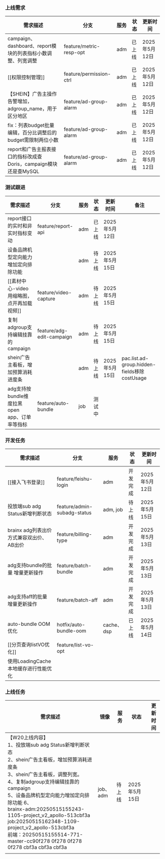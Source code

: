 ### 上线需求

| 需求描述                                         | 分支                      | 服务  | 状态  | 更新时间       |
| -------------------------------------------- | ----------------------- | --- | --- | ---------- |
| campaign、dashboard、report模块的列表指标小数调整、列宽调整    | feature/metric-resp-opt | adm | 已上线 | 2025年5月12日 |
| [[权限控制管理]]                                   | feature/permission-ctrl | adm | 已上线 | 2025年5月12日 |
| 【SHEIN】广告主操作告警增加，adgroup_name，用于区分地区         | feature/ad-group-alarm  | adm | 已上线 | 2025年5月12日 |
| fix：列表budget批量编辑，百分比调整后的budget需限制两位小数        | feature/ad-group-alarm  | adm | 已上线 | 2025年5月12日 |
| report和广告主报表接口的指标改成查Doris，campaign模块还是查MySQL | feature/ad-group-alarm  | adm | 已上线 | 2025年5月12日 |

### 测试跟进
| 需求描述                            | 分支                        | 服务  | 状态  | 更新时间       | 备注                                         |
| ------------------------------- | ------------------------- | --- | --- | ---------- | ------------------------------------------ |
| report接口的实时和非实时指标变动             | feature/report-api        | adm | 已上线 | 2025年5月12日 |                                            |
| 设备品牌机型定向能力增加定向排除功能              |                           | adm | 待上线 | 2025年5月15日 |                                            |
| [[素材中心-video用缩略图，点开再加载视频]]      | feature/video-capture     | adm | 待上线 | 2025年5月15日 |                                            |
| 复制adgroup支持编辑挂靠的campaign        | feature/adg-edit-campaign | adm | 待上线 | 2025年5月15日 |                                            |
| shein广告主看板，增加预算消耗进度条            |                           | adm | 待上线 | 2025年5月15日 | pac.list.ad-group.hidden-fields移除costUsage |
| adg支持按bundle维度拉黑open app、订单率等指标 | feature/auto-bundle       | job | 测试中 |            |                                            |

### 开发任务
| 需求描述                       | 分支                          | 服务        | 状态   | 更新时间       |
| -------------------------- | --------------------------- | --------- | ---- | ---------- |
| [[接入飞书登录]]                 | feature/feishu-login        | adm       | 开发完成 | 2025年5月12日 |
| 投放端sub adg Status新增判断状态    | feature/admin-subadg-status | adm, job  | 待上线  | 2025年5月15日 |
| brainx adg列表出价方式兼容双出价、AB出价 | feature/billing-type        | adm       | 开发完成 | 2025年5月13日 |
| adg支持bundle的批量 增量更新操作      | feature/batch-bundle        | adm       | 开发完成 | 2025年5月13日 |
| adg支持aff的批量 增量更新操作         | feature/batch-aff           | adm       | 开发完成 | 2025年5月13日 |
| auto-bundle OOM优化          | hotfix/auto-bundle-oom      | cache、dsp | 已上线  | 2025年5月14日 |
| [[分页查询listVO优化]]           | feature/list-vo-opt         |           |      |            |
| 使用LoadingCache本地缓存进行性能优化   |                             |           |      |            |

### 上线任务

| 需求描述                                                                                                                                                                      | 镜像                                                                                                                                                                         | 服务      | 状态  | 更新时间       |
| ------------------------------------------------------------------------------------------------------------------------------------------------------------------------- | -------------------------------------------------------------------------------------------------------------------------------------------------------------- | ------- | --- | ---------- |
| 【W20上线内容】<br>1、投放端sub adg Status新增判断状态 <br>2、shein广告主看板，增加预算消耗进度条 <br>3、shein广告主看板，调整列宽。 <br>4、复制adgroup支持编辑挂靠的campaign <br>5、设备品牌机型定向能力增加定向排除功能 6、   <br>brainx-adm:20250515155243-1105-project_v2_apollo-513cbf3a<br>job:20250515162348-1109-project_v2_apollo-513cbf3a<br>前端：20250515155514-771-master-cc90f278 0f278 0f278 0f278 cbf3a cbf3a cbf3a | job、adm | 待上线 | 2025年5月15日 |
|                                                                                                                                                                                                                                                                                                                                                        |         |     |            |

